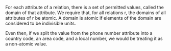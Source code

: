 For each attribute of a relation, there is a set of permitted values, called the domain of that attribute. We require that, for all relations r, the domains of all attributes of r be atomic. A domain is atomic if elements of the domain are considered to be indivisible units.

Even then, if we split the value from the phone number attribute into a country code, an area code, and a local number, we would be treating it as a non-atomic value.